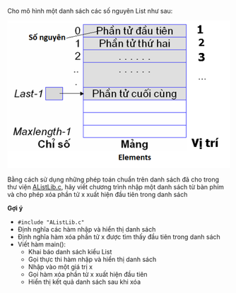 Cho mô hình một danh sách các số nguyên List như sau:

<img src="../dsdac.png">

Bằng cách sử dụng những phép toán chuẩn trên danh sách đã cho trong thư viện [AListLib.c](../AListLib.c), hãy viết chương trình nhập một danh sách từ bàn phím và cho phép xóa phần tử x xuất hiện đầu tiên trong danh sách

**Gợi ý**
- `#include "AListLib.c"`
- Định nghĩa các hàm nhập và hiển thị danh sách
- Định nghĩa hàm xóa phần tử x được tìm thấy đầu tiên trong danh sách
- Viết hàm main(): 
    - Khai báo danh sách kiểu List
    - Gọi thực thi hàm nhập và hiển thị danh sách
    - Nhập vào một giá trị x
    - Gọi hàm xóa phần tử x xuất hiện đầu tiên
    - Hiển thị kết quả danh sách sau khi xóa